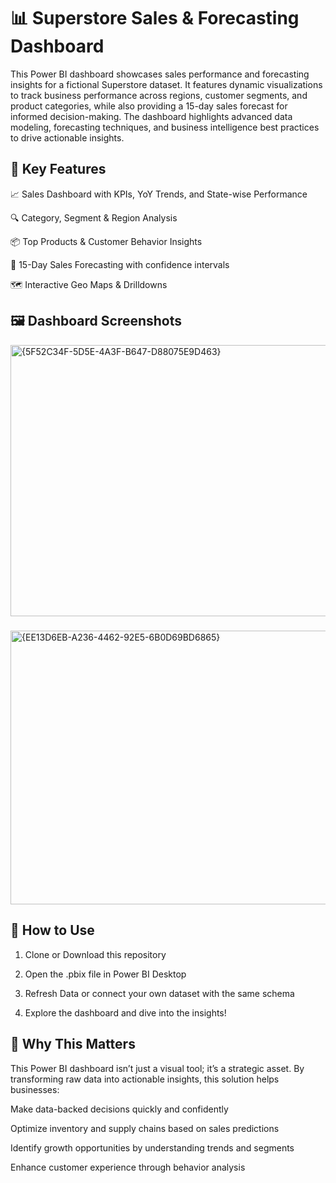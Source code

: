 # 📊 Superstore Sales & Forecasting Dashboard

This Power BI dashboard showcases sales performance and forecasting insights for a fictional Superstore dataset. It features dynamic visualizations to track business performance across regions, customer segments, and product categories, while also providing a 15-day sales forecast for informed decision-making. The dashboard highlights advanced data modeling, forecasting techniques, and business intelligence best practices to drive actionable insights.


## 🚀 Key Features

📈 Sales Dashboard with KPIs, YoY Trends, and State-wise Performance

🔍 Category, Segment & Region Analysis

📦 Top Products & Customer Behavior Insights

📅 15-Day Sales Forecasting with confidence intervals

🗺️ Interactive Geo Maps & Drilldowns



## 🖼️ Dashboard Screenshots


<img width="785" height="434" alt="{5F52C34F-5D5E-4A3F-B647-D88075E9D463}" src="https://github.com/user-attachments/assets/5cb1e12f-2ab1-4fe9-9f94-b0bc0564544b" />

##### 

<img width="781" height="438" alt="{EE13D6EB-A236-4462-92E5-6B0D69BD6865}" src="https://github.com/user-attachments/assets/b482740f-50ab-4408-9072-64aab2876096" />

## 🔗 How to Use

1. Clone or Download this repository

2. Open the .pbix file in Power BI Desktop

3. Refresh Data or connect your own dataset with the same schema

4. Explore the dashboard and dive into the insights!

## 🚀 Why This Matters

This Power BI dashboard isn’t just a visual tool; it’s a strategic asset. By transforming raw data into actionable insights, this solution helps businesses:

Make data-backed decisions quickly and confidently

Optimize inventory and supply chains based on sales predictions

Identify growth opportunities by understanding trends and segments

Enhance customer experience through behavior analysis

